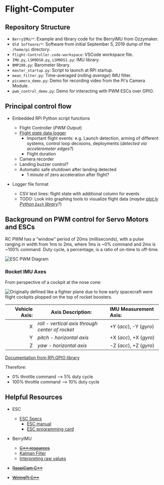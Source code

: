 # Flight-Computer

## Repository Structure

- `BerryIMU/*`: Example and library code for the BerryIMU from Ozzymaker.
- `Old Software/*`: Software from initial September 5, 2019 dump of the `/home/pi` directory.
- `Flight-Controller.code-workspace`: VSCode workspace file.
- `IMU.py`, `LSM9DS0.py`, `LSM9DS1.py`: IMU library.
- `BMP280.py`: Barometer library.
- `master_startup.py`: Script to launch at RPi startup.
- `mean_filter.py`: Time-averaged (*rolling average*) IMU filter.
- `picamera_demo.py`: Demo for recording video from the Pi's Camera Module.
- `pwm_control_demo.py`: Demo for interacting with PWM ESCs over GPIO.

## Principal control flow

- Embedded RPi Python script functions
  - Flight Controller (*PWM Output*)
  - [Flight state data logger](http://ozzmaker.com/product/berryimu-accelerometer-gyroscope-magnetometer-barometricaltitude-sensor)
    - Important flight events: e.g. Launch detection, arming of different systems, control loop decisions, deployments (*detected via accelerometer edges?*)
    - Flight duration
  - Camera recorder
  - Landing buzzer control?
  - Automatic safe shutdown after landing detected
    - 1 minute of zero acceleration after flight?

- Logger file format
  - CSV text lines: flight state with additional column for events
  - TODO: Look into graphing tools to visualize flight data (*maybe [plot.ly Python `Dash` library](https://dash.plot.ly/)?*)

## Background on PWM control for Servo Motors and ESCs

RC PWM has a "window" period of 20ms (milliseconds), with a pulse ranging in width from 1ms to 2ms, where 1ms is ~0% command and 2ms is ~100% command. Duty cycle, a percentage, is a ratio of on-time to off-time.

![ESC PWM Diagram](https://upload.wikimedia.org/wikipedia/commons/b/b7/Sinais_controle_servomotor.JPG)

### Rocket IMU Axes

From perspective of a cockpit at the nose cone:

![Originally defined like a fighter plane due to how early spacecraft were flight cockpits plopped on the top of rocket boosters.](https://qph.fs.quoracdn.net/main-qimg-67b906f1ec6e62819e16134e76b8830f-c)

| Vehicle Axis: | Axis Description: | IMU Measurement Axis: |
|--------------:|-------------------|:----------------------|
| X | *roll - vertical axis through center of rocket* | +Y (*acc*), -Y (*gyro*) |
| Y | *pitch - horizontal axis* | +X (*acc*), +X (*gyro*) |
| Z | *yaw - horizontal axis* | -Z (*acc*), +Z (*gyro*) |

[Documentation from RPi.GPIO library](https://sourceforge.net/p/raspberry-gpio-python/wiki/PWM)

Therefore:
- 0% throttle command --> 5% duty cycle
- 100% throttle command --> 10% duty cycle

## Helpful Resources

- ESC
  - [ESC Specs](https://hobbyking.com/en_us/turnigy-monster-2000-200a-4-12s-brushless-esc.html)
    - [ESC manual](https://cdn-global-hk.hobbyking.com/media/file/969150300X462171X21.pdf)
    - [ESC programming card](https://hobbyking.com/en_us/turnigy-monster-2000-esc-programming-card.html)

- BerryIMU
  - ~~[C++ resources](http://ozzmaker.com/product/berryimu-accelerometer-gyroscope-magnetometer-barometricaltitude-sensor/#Guides%20and%20Tutorials)~~
  - [Kalman Filter](http://ozzmaker.com/guide-interfacing-gyro-accelerometer-raspberry-pi-kalman-filter)
  - [Interpreting raw values](http://ozzmaker.com/accelerometer-to-g)
- ~~[RaspiCam C++](https://www.uco.es/investiga/grupos/ava/node/40)~~
- ~~[WiringPi C++](https://www.youtube.com/watch?v=J6KsTz6hjfU)~~
